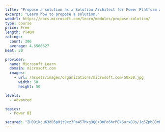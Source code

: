 ```yaml
---
title: "Propose a solution as a Solution Architect for Power Platform and Dynamics 365"
excerpt: "Learn how to propose a solution."
webUrl: https://docs.microsoft.com/learn/modules/propose-solution/
type: course
price: Free
length: PT40M
ratings:
  count: 306
  average: 4.6568627
heat: 50

provider:
  name: Microsoft Learn
  domain: microsoft.com
  images:
    - url: /assets/images/organizations/microsoft.com-50x50.jpg
      width: 50
      height: 50

levels:
  - Advanced

topics:
  - Power BI

secured: "ZH0Dikcu63dD5p0jt9xz3Pa457Mxg9Q0+BnPo6hrPEkSurx8Js/Jg5ZpbBJmH5tj1FumLUSsku70ZuaNS72wMrk5pl6mEGeqsXg+9BWudHO669BlXMXBoMibaIcpdkQmJrzG73pWHY/xL8VkRGxvKJ5LOagjoZDREBlKFsy3ogdpKcXN179Dz56cgb8rsDW/v3Qi2v3XOoxCwGtyIXF/L7Vp2m57gkEjk5EJTfjWw+cyL8XjffhTfHbewvHxkP7FE/on/ngQKtLR73ck6MiOxZDslzRVVRyoYwvbRdVV59WXhG3Y1TLAhqx4oBg+lblxmUkjYfnBZtGxSfJlRD/nxAEJaMQwTzieYk7qOTSzVqoWaFmXCtbaNahq52bYY8gUq0cvPrNPPg/wjVeE2jqQrZBLT3d5tA0rpsLfgi0wvEs=;Ct9E87/Tcs4IfPyP5SGU7w=="
---
```


